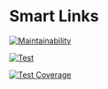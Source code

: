 # Smart Links

[![Maintainability](https://api.codeclimate.com/v1/badges/e22146ffdd0149c9fa20/maintainability)](https://codeclimate.com/github/pozys/smart-links-php/maintainability)

[![Test](https://github.com/pozys/smart-links-php/actions/workflows/ci.yml/badge.svg)](https://github.com/pozys/smart-links-php/actions/workflows/ci.yml)

[![Test Coverage](https://api.codeclimate.com/v1/badges/e22146ffdd0149c9fa20/test_coverage)](https://codeclimate.com/github/pozys/smart-links-php/test_coverage)
